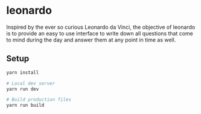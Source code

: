 # leonardo

Inspired by the ever so curious Leonardo da Vinci, the objective of leonardo is to provide an easy to use interface to write down all questions that come to mind during the day and answer them at any point in time as well.

## Setup

``` bash
yarn install

# Local dev server
yarn run dev

# Build production files
yarn run build
```
